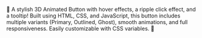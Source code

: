 🚀 A stylish 3D Animated Button with hover effects, a ripple click effect, and a tooltip! Built using HTML, CSS, and JavaScript, this button includes multiple variants (Primary, Outlined, Ghost), smooth animations, and full responsiveness. Easily customizable with CSS variables. 🌟
